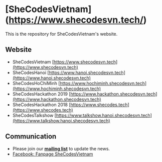 # [SheCodesVietnam] (https://www.shecodesvn.tech/)

This is the repository for SheCodesVietnam's website.

## Website
- SheCodesVietnam [https://www.shecodesvn.tech](https://www.shecodesvn.tech)
- SheCodesHanoi [https://www.hanoi.shecodesvn.tech](https://www.hanoi.shecodesvn.tech) 
- SheCodesHoChiMinh [https://www.hochiminh.shecodesvn.tech](https://www.hochiminh.shecodesvn.tech)
- SheCodesHackathon 2019 [https://www.hackathon.shecodesvn.tech](https://www.hackathon.shecodesvn.tech)
- SheCodesHackathon 2018 [https://www.shecodes.tech](https://www.shecodes.tech)
- SheCodesTalkshow [https://www.talkshow.hanoi.shecodesvn.tech](https://www.talkshow.hanoi.shecodesvn.tech)

## Communication
  
- Please join our **[mailing list](http://eepurl.com/dCk3A1)** to update the news.
- [Facebook: Fanpage SheCodesVietnam](https://www.facebook.com/shecodeshackathon2018/)
